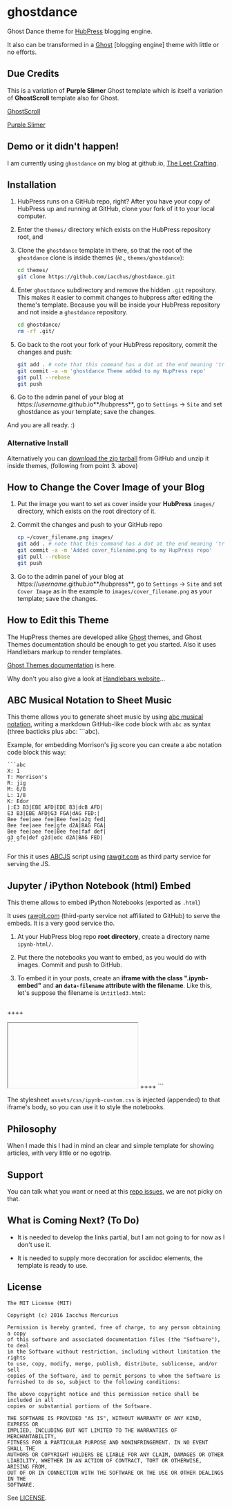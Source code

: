 # ghostdance

Ghost Dance theme for [HubPress](https://github.com/HubPress/hubpress.io) blogging engine.

It also can be transformed in a [Ghost](https://github.com/TryGhost/Ghost) [blogging engine] theme with little or no efforts.

## Due Credits

This is a variation of **Purple Slimer** Ghost template which is itself a variation of **GhostScroll** template also for Ghost.

[GhostScroll](https://github.com/grmmph/GhostScroll)

[Purple Slimer](https://github.com/zebheone/GhostScroll)

## Demo or it didn't happen!

I am currently using `ghostdance` on my blog at github.io, [The Leet Crafting](https://iacchus.github.io/).

## Installation

1. HubPress runs on a GitHub repo, right? After you have your copy of HubPress up and running at GitHub, clone your fork of it to your local computer.
2. Enter the `themes/` directory which exists on the HubPress repository root, and
3. Clone the `ghostdance` template in there, so that the root of the `ghostdance` clone is inside themes (*ie*., `themes/ghostdance`):

    ```sh
    cd themes/
    git clone https://github.com/iacchus/ghostdance.git
    ```
4. Enter `ghostdance` subdirectory and remove the hidden `.git` repository. This makes it easier to commit changes to hubpress after editing the theme's template. Because you will be inside your HubPress repository and not inside a `ghostdance` repository.

    ```sh
    cd ghostdance/
    rm -rf .git/
    ```
5. Go back to the root your fork of your HubPress repository, commit the changes and push:

    ```sh
    git add . # note that this command has a dot at the end meaning 'track everything in current directory'
    git commit -a -m 'ghostdance Theme added to my HupPress repo'
    git pull --rebase
    git push
    ```
6. Go to the admin panel of your blog at https://*username*.github.io**/hubpress**, go to `Settings` -> `Site` and set ghostdance as your template; save the changes.

And you are all ready. :)

### Alternative Install

Alternatively you can [download the zip tarball](https://github.com/iacchus/ghostdance/archive/master.zip) from GitHub and unzip it inside themes, (following from point 3. above)

## How to Change the Cover Image of your Blog

1. Put the image you want to set as cover inside your **HubPress** `images/` directory, which exists on the root directory of it. 
2. Commit the changes and push to your GitHub repo

    ```sh
    cp ~/cover_filename.png images/
    git add . # note that this command has a dot at the end meaning 'track everything in current directory'
    git commit -a -m 'Added cover_filename.png to my HupPress repo'
    git pull --rebase
    git push
    ```
3. Go to the admin panel of your blog at https://*username*.github.io**/hubpress**, go to `Settings` -> `Site` and set `Cover Image` as in the example to `images/cover_filename.png` as your template; save the changes. 

## How to Edit this Theme

The HupPress themes are developed alike [Ghost](https://github.com/TryGhost/Ghost) themes, and Ghost Themes documentation should be enough to get you started. Also it uses Handlebars markup to render templates.

[Ghost Themes documentation](http://themes.ghost.org/) is here.

Why don't you also give a look at [Handlebars website](http://handlebarsjs.com/)...

## ABC Musical Notation to Sheet Music

This theme allows you to generate sheet music by using [abc musical notation](http://abcnotation.com/), writing a markdown GitHub-like code block with `abc` as syntax (three bacticks plus abc: \`\`\`abc).

Example, for embedding Morrison's jig score you can create a abc notation code block this way:

    ```abc
    X: 1
    T: Morrison's
    R: jig
    M: 6/8
    L: 1/8
    K: Edor
    |:E3 B3|EBE AFD|EDE B3|dcB AFD|
    E3 B3|EBE AFD|G3 FGA|dAG FED:|
    Bee fee|aee fee|Bee fee|a2g fed|
    Bee fee|aee fee|gfe d2A|BAG FGA|
    Bee fee|aee fee|Bee fee|faf def|
    g3 gfe|def g2d|edc d2A|BAG FED|
    ```

For this it uses [ABCJS](https://github.com/paulrosen/abcjs) script using [rawgit.com](https://rawgit.com) as third party service for serving the JS.

## Jupyter / iPython Notebook (html) Embed

This theme allows to embed iPython Notebooks (exported as `.html`)

It uses [rawgit.com](https://rawgit.com) (third-party service not affiliated to GitHub) to serve the embeds. It is a very good service tho.

1. At your HubPress blog repo **root directory**, create a directory name `ipynb-html/`.
2. Put there the notebooks you want to embed, as you would do with images. Commit and push to GitHub.
3. To embed it in your posts, create an **iframe with the class ".ipynb-embed"** and **an `data-filename` attribute with the filename**. Like this, let's suppose the filename is `Untitled3.html`:

    ```
++++
<iframe class="ipynb-embed" data-filename="Untitled3.html"></iframe>
++++
```

The stylesheet `assets/css/ipynb-custom.css` is injected (appended) to that iframe's body, so you can use it to style the notebooks.

## Philosophy

When I made this I had in mind an clear and simple template for showing articles, with very little or no egotrip.

## Support

You can talk what you want or need at this [repo issues](https://github.com/iacchus/ghostdance/issues), we are not picky on that.

## What is Coming Next? (To Do)

* It is needed to develop the links partial, but I am not going to for now as I don't use it.

* It is needed to supply more decoration for asciidoc elements, the template is ready to use.

## License

```
The MIT License (MIT)

Copyright (c) 2016 Iacchus Mercurius

Permission is hereby granted, free of charge, to any person obtaining a copy
of this software and associated documentation files (the "Software"), to deal
in the Software without restriction, including without limitation the rights
to use, copy, modify, merge, publish, distribute, sublicense, and/or sell
copies of the Software, and to permit persons to whom the Software is
furnished to do so, subject to the following conditions:

The above copyright notice and this permission notice shall be included in all
copies or substantial portions of the Software.

THE SOFTWARE IS PROVIDED "AS IS", WITHOUT WARRANTY OF ANY KIND, EXPRESS OR
IMPLIED, INCLUDING BUT NOT LIMITED TO THE WARRANTIES OF MERCHANTABILITY,
FITNESS FOR A PARTICULAR PURPOSE AND NONINFRINGEMENT. IN NO EVENT SHALL THE
AUTHORS OR COPYRIGHT HOLDERS BE LIABLE FOR ANY CLAIM, DAMAGES OR OTHER
LIABILITY, WHETHER IN AN ACTION OF CONTRACT, TORT OR OTHERWISE, ARISING FROM,
OUT OF OR IN CONNECTION WITH THE SOFTWARE OR THE USE OR OTHER DEALINGS IN THE
SOFTWARE.
```

See [LICENSE](https://github.com/iacchus/ghostdance/blob/master/LICENSE).
